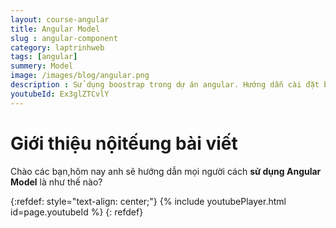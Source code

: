 ```yaml
---
layout: course-angular
title: Angular Model  
slug : angular-component
category: laptrinhweb
tags: [angular]
summery: Model   
image: /images/blog/angular.png
description : Sử dụng boostrap trong dự án angular. Hướng dẫn cài đặt bootstrap vào dự án Angular. Hướng dẫn các tạo một ứng dụng ANgular và nhúng Bootstrap vào dự án.
youtubeId: Ex3glZTCvlY
---
```


# **Giới thiệu nộitếung bài viết**

Chào các bạn,hôm nay anh sẽ hướng dẫn mọi người cách <b>sử dụng Angular Model</b> là như thế nào?

{:refdef: style="text-align: center;"}
{% include youtubePlayer.html id=page.youtubeId %}
{: refdef}